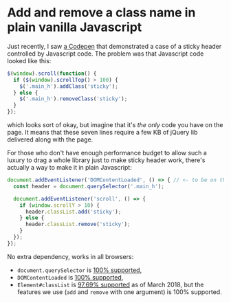 # Add and remove a class name in plain vanilla Javascript

Just recently, I saw [a
Codepen](https://codepen.io/MarcRay/pen/vmJBn?q=sticky+header&limit=all&type=type-pens)
that demonstrated a case of a sticky header controlled by
Javascript code. The problem was that Javascript code looked like
this:

```javascript
$(window).scroll(function() {
  if ($(window).scrollTop() > 100) {
    $('.main_h').addClass('sticky');
  } else {
    $('.main_h').removeClass('sticky');
  }
});
```

which looks sort of okay, but imagine that it's _the only_ code
you have on the page. It means that these seven lines require a
few KB of jQuery lib delivered along with the page.

For those who don't have enough performance budget to allow such
a luxury to drag a whole library just to make sticky header work,
there's actually a way to make it in plain Javascript:

```javascript
document.addEventListener('DOMContentLoaded', () => { // <- to be on the safe side
  const header = document.querySelector('.main_h');

  document.addEventListener('scroll', () => {
    if (window.scrollY > 10) {
      header.classList.add('sticky');
    } else {
      header.classList.remove('sticky');
    }
  });
});
```

No extra dependency, works in all browsers:

- `document.querySelector` is [100%
  supported](https://caniuse.com/#feat=queryselector),
- `DOMContentLoaded` is [100%
  supported](https://caniuse.com/#feat=domcontentloaded),
- `Element#classList` is [97.69%
  supported](https://caniuse.com/#feat=classlist) as of March
  2018, but the features we use (`add` and `remove` with one
  argument) is 100% supported.
